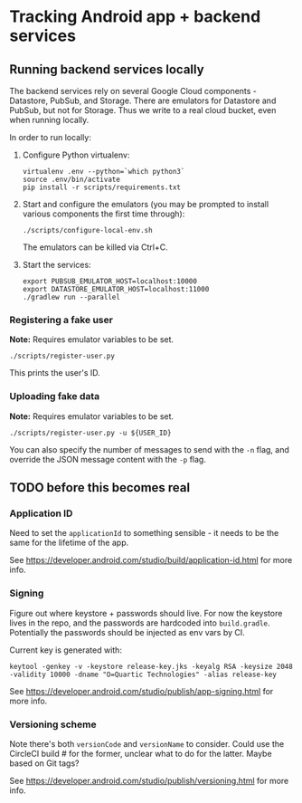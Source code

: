 # Tracking Android app + backend services

## Running backend services locally

The backend services rely on several Google Cloud components - Datastore, PubSub, and Storage.  There are emulators for
Datastore and PubSub, but not for Storage.  Thus we write to a real cloud bucket, even when running locally.

In order to run locally:
 
1. Configure Python virtualenv:

    ```
    virtualenv .env --python=`which python3`
    source .env/bin/activate
    pip install -r scripts/requirements.txt
    ```

2. Start and configure the emulators (you may be prompted to install various components the first time through):

    ```
    ./scripts/configure-local-env.sh
    ```
    
   The emulators can be killed via Ctrl+C.
    
3. Start the services:

    ```
    export PUBSUB_EMULATOR_HOST=localhost:10000
    export DATASTORE_EMULATOR_HOST=localhost:11000
    ./gradlew run --parallel    
    ```
    
### Registering a fake user

**Note:** Requires emulator variables to be set.

```
./scripts/register-user.py
```

This prints the user's ID.

### Uploading fake data

**Note:** Requires emulator variables to be set.

```
./scripts/register-user.py -u ${USER_ID}
```

You can also specify the number of messages to send with the `-n` flag, and override the JSON message content with the
`-p` flag.


## TODO before this becomes real

### Application ID
 
Need to set the `applicationId` to something sensible - it needs to be the same for the lifetime of the app.

See https://developer.android.com/studio/build/application-id.html for more info.
  
### Signing
 
Figure out where keystore + passwords should live.  For now the keystore lives in the repo, and the passwords are
hardcoded into `build.gradle`.  Potentially the passwords should be injected as env vars by CI.

Current key is generated with:

```
keytool -genkey -v -keystore release-key.jks -keyalg RSA -keysize 2048 -validity 10000 -dname "O=Quartic Technologies" -alias release-key
```

See https://developer.android.com/studio/publish/app-signing.html for more info.

### Versioning scheme

Note there's both `versionCode` and `versionName` to consider.  Could use the CircleCI build # for the former, unclear
what to do for the latter.  Maybe based on Git tags?

See https://developer.android.com/studio/publish/versioning.html for more info.